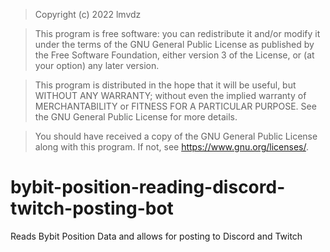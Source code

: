 
> Copyright (c) 2022 lmvdz

> This program is free software: you can redistribute it and/or modify
> it under the terms of the GNU General Public License as published by
> the Free Software Foundation, either version 3 of the License, or
> (at your option) any later version.

> This program is distributed in the hope that it will be useful,
> but WITHOUT ANY WARRANTY; without even the implied warranty of
> MERCHANTABILITY or FITNESS FOR A PARTICULAR PURPOSE.  See the
> GNU General Public License for more details.

> You should have received a copy of the GNU General Public License
> along with this program.  If not, see <https://www.gnu.org/licenses/>.


# bybit-position-reading-discord-twitch-posting-bot
Reads Bybit Position Data and allows for posting to Discord and Twitch 
